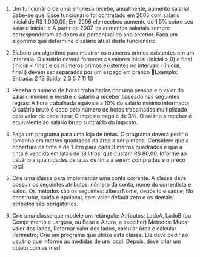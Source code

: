 1) Um funcionário de uma empresa recebe, anualmente, aumento salarial.
Sabe-se que:
Esse funcionário foi contratado em 2005 com salário inicial de R$ 1.000,00;
Em 2006 ele recebeu aumento de 1,5% sobre seu salário inicial; e
A partir de 2007, os aumentos salariais sempre corresponderam ao dobro do percentual do ano anterior.
Faça um algoritmo que determine o salário atual deste funcionário.

2) Elabore um algoritmo para mostrar os números primos existentes em um intervalo.
O usuário deverá fornecer os valores inicial (inicial > 0) e final (inicial < final) e os números primos existentes no intervalo ([inicial, final]) devem ser separados por um espaço em branco
Exemplo:
Entrada: 2 13
Saída: 2 3 5 7 11 13

3) Receba o número de horas trabalhadas por uma pessoa e o valor do salário mínimo e mostre o salário a receber baseado nas seguintes regras:
A hora trabalhada equivale a 10% do salário mínimo informado;
O salário bruto é dado pelo número de horas trabalhadas multiplicado pelo valor de cada hora;
O imposto pago é de 3%.
O salário a receber é equivalente ao salário bruto subtraído do imposto.

4) Faça um programa para uma loja de tintas. O programa deverá pedir o tamanho em metros quadrados da área a ser pintada. Considere que a cobertura da tinta é de 1 litro para cada 3 metros quadrados e que a tinta é vendida em latas de 18 litros, que custam R$ 80,00. Informe ao usuário a quantidades de latas de tinta a serem compradas e o preço total.

5) Crie uma classe para implementar uma conta corrente. A classe deve possuir os seguintes atributos: número da conta, nome do correntista e saldo. Os métodos são os seguintes: alterarNome, depósito e saque; No construtor, saldo é opcional, com valor default zero e os demais atributos são obrigatórios.

6) Crie uma classe que modele um retângulo:
Atributos: LadoA, LadoB (ou Comprimento e Largura, ou Base e Altura, a escolher)
Métodos: Mudar valor dos lados, Retornar valor dos lados, calcular Área e calcular Perímetro;
Crie um programa que utilize esta classe. Ele deve pedir ao usuário que informe as medidas de um local. Depois, deve criar um objeto com as med
